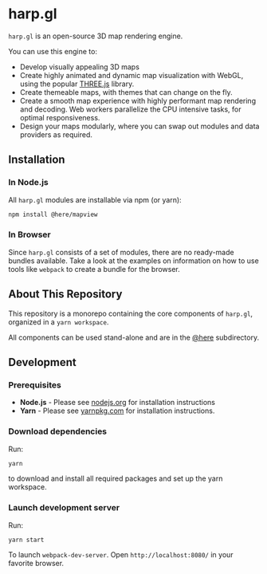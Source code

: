 # harp.gl

`harp.gl` is an open-source 3D map rendering engine.

You can use this engine to:

  * Develop visually appealing 3D maps
  * Create highly animated and dynamic map visualization with WebGL, using the popular [THREE.js](https://threejs.org/) library.
  * Create themeable maps, with themes that can change on the fly.
  * Create a smooth map experience with highly performant map rendering and decoding. Web workers parallelize the CPU intensive tasks, for optimal responsiveness.
  * Design your maps modularly, where you can swap out modules and data providers as required.

## Installation

### In Node.js

All `harp.gl` modules are installable via npm (or yarn):

```sh
npm install @here/mapview
```

### In Browser

Since `harp.gl` consists of a set of modules, there are no ready-made bundles available. Take a look at the examples on information on how to use tools like `webpack` to create a bundle for the browser.

## About This Repository

This repository is a monorepo containing the core components of `harp.gl`,
organized in a `yarn workspace`.

All components can be used stand-alone and are in the [@here](@here) subdirectory.

## Development

### Prerequisites

* __Node.js__ - Please see [nodejs.org](https://nodejs.org/) for installation instructions
* __Yarn__ -  Please see [yarnpkg.com](https://yarnpkg.com/en/) for installation instructions.

### Download dependencies

Run:

```sh
yarn
```

to download and install all required packages and set up the yarn workspace.

### Launch development server

Run:

```
yarn start
```

To launch `webpack-dev-server`. Open `http://localhost:8080/` in your favorite browser.

